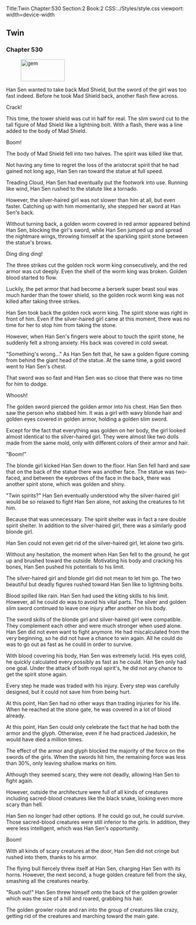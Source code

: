 Title:Twin 
Chapter:530 
Section:2 
Book:2 
CSS:../Styles/style.css 
viewport: width=device-width
  
## Twin
### Chapter 530
  
<figure>
	<img src="../Images/gem.gif" alt="gem" id="gem" width="120" height="60" />
</figure>
  

  
Han Sen wanted to take back Mad Shield, but the sword of the girl was too fast indeed. Before he took Mad Shield back, another flash flew across.

Crack!

This time, the tower shield was cut in half for real. The slim sword cut to the tall figure of Mad Shield like a lightning bolt. With a flash, there was a line added to the body of Mad Shield.

Boom!

The body of Mad Shield fell into two halves. The spirit was killed like that.

Not having any time to regret the loss of the aristocrat spirit that he had gained not long ago, Han Sen ran toward the statue at full speed.

Treading Cloud, Han Sen had eventually put the footwork into use. Running like wind, Han Sen rushed to the statute like a tornado.

However, the silver-haired girl was not slower than him at all, but even faster. Catching up with him momentarily, she stepped her sword at Han Sen's back.

Without turning back, a golden worm covered in red armor appeared behind Han Sen, blocking the girl's sword, while Han Sen jumped up and spread the nightmare wings, throwing himself at the sparkling spirit stone between the statue's brows.

Ding ding ding!

The three strikes cut the golden rock worm king consecutively, and the red armor was cut deeply. Even the shell of the worm king was broken. Golden blood started to flow.

Luckily, the pet armor that had become a berserk super beast soul was much harder than the tower shield, so the golden rock worm king was not killed after taking three strikes.

Han Sen took back the golden rock worm king. The spirit stone was right in front of him. Even if the silver-haired girl came at this moment, there was no time for her to stop him from taking the stone.

However, when Han Sen's fingers were about to touch the spirit stone, he suddenly felt a strong anxiety. His back was covered in cold sweat.

"Something's wrong…" As Han Sen felt that, he saw a golden figure coming from behind the giant head of the statue. At the same time, a gold sword went to Han Sen's chest.

That sword was so fast and Han Sen was so close that there was no time for him to dodge.

Whoosh!

The golden sword pierced the golden armor into his chest. Han Sen then saw the person who stabbed him. It was a girl with wavy blonde hair and golden eyes covered in golden armor, holding a golden slim sword.

Except for the fact that everything was golden on her body, the girl looked almost identical to the silver-haired girl. They were almost like two dolls made from the same mold, only with different colors of their armor and hair.

"Boom!"

The blonde girl kicked Han Sen down to the floor. Han Sen fell hard and saw that on the back of the statue there was another face. The statue was two-faced, and between the eyebrows of the face in the back, there was another spirit stone, which was golden and shiny.

"Twin spirits?" Han Sen eventually understood why the silver-haired girl would be so relaxed to fight Han Sen alone, not asking the creatures to hit him.

Because that was unnecessary. The spirit shelter was in fact a rare double spirit shelter. In addition to the silver-haired girl, there was a similarly good blonde girl.

Han Sen could not even get rid of the silver-haired girl, let alone two girls.

Without any hesitation, the moment when Han Sen fell to the ground, he got up and brushed toward the outside. Motivating his body and cracking his bones, Han Sen pushed his potentials to his limit.

The silver-haired girl and blonde girl did not mean to let him go. The two beautiful but deadly figures rushed toward Han Sen like to lightning bolts.

Blood spilled like rain. Han Sen had used the kiting skills to his limit. However, all he could do was to avoid his vital parts. The silver and golden slim sword continued to leave one injury after another on his body.

The sword skills of the blonde girl and silver-haired girl were compatible. They complement each other and were much stronger when used alone. Han Sen did not even want to fight anymore. He had miscalculated from the very beginning, so he did not have a chance to win again. All he could do was to go out as fast as he could in order to survive.

With blood covering his body, Han Sen was extremely lucid. His eyes cold, he quickly calculated every possibly as fast as he could. Han Sen only had one goal. Under the attack of both royal spirit's, he did not any chance to get the spirit stone again.

Every step he made was traded with his injury. Every step was carefully designed, but it could not save him from being hurt.

At this point, Han Sen had no other ways than trading injuries for his life. When he reached at the stone gate, he was covered in a lot of blood already.

At this point, Han Sen could only celebrate the fact that he had both the armor and the glyph. Otherwise, even if he had practiced Jadeskin, he would have died a million times.

The effect of the armor and glyph blocked the majority of the force on the swords of the girls. When the swords hit him, the remaining force was less than 30%, only leaving shallow marks on him.

Although they seemed scary, they were not deadly, allowing Han Sen to fight again.

However, outside the architecture were full of all kinds of creatures including sacred-blood creatures like the black snake, looking even more scary than hell.

Han Sen no longer had other options. If he could go out, he could survive. Those sacred-blood creatures were still inferior to the girls. In addition, they were less intelligent, which was Han Sen's opportunity.

Boom!

With all kinds of scary creatures at the door, Han Sen did not cringe but rushed into them, thanks to his armor.

The flying bull fiercely threw itself at Han Sen, charging Han Sen with its horns. However, the next second, a huge golden creature fell from the sky, smashing all the creatures nearby.

"Rush out!" Han Sen threw himself onto the back of the golden growler which was the size of a hill and roared, grabbing his hair.

The golden growler route and ran into the group of creatures like crazy, getting rid of the creatures and marching toward the main gate.